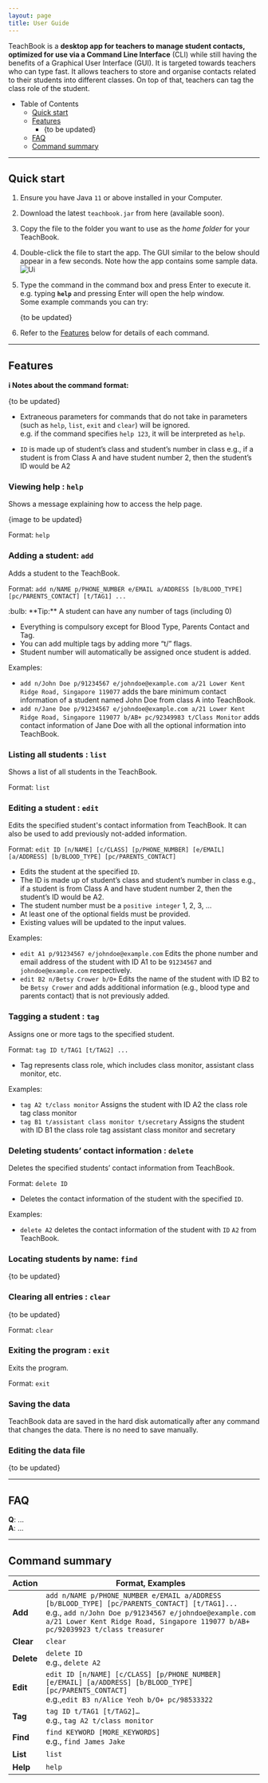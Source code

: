 ```yaml
---
layout: page
title: User Guide
---
```


TeachBook is a **desktop app for teachers to manage student contacts, optimized for use via a Command Line Interface** (CLI) while still having the benefits of a Graphical User Interface (GUI). It is targeted towards teachers who can type fast. It allows teachers to store and organise contacts related to their students into different classes. On top of that, teachers can tag the class role of the student.

* Table of Contents
    * [Quick start](#quick-start)
    * [Features](#features)
        * {to be updated}
    * [FAQ](#faq)
    * [Command summary](#command-summary)

--------------------------------------------------------------------------------------------------------------------

## Quick start

1. Ensure you have Java `11` or above installed in your Computer.

1. Download the latest `teachbook.jar` from here (available soon).

1. Copy the file to the folder you want to use as the _home folder_ for your TeachBook.

1. Double-click the file to start the app. The GUI similar to the below should appear in a few seconds. Note how the app contains some sample data.<br>
   ![Ui](images/Ui.png)

1. Type the command in the command box and press Enter to execute it. e.g. typing **`help`** and pressing Enter will open the help window.<br>
   Some example commands you can try:

   {to be updated}

1. Refer to the [Features](#features) below for details of each command.

--------------------------------------------------------------------------------------------------------------------

## Features

<div markdown="block" class="alert alert-info">

**:information_source: Notes about the command format:**<br>

{to be updated}

* Extraneous parameters for commands that do not take in parameters (such as `help`, `list`, `exit` and `clear`) will be ignored.<br>
  e.g. if the command specifies `help 123`, it will be interpreted as `help`.

* `ID` is made up of student’s class and student’s number in class e.g., if a student is from Class A and have student
  number 2, then the student’s ID would be A2

</div>

### Viewing help : `help`

Shows a message explaining how to access the help page.

{image to be updated}

Format: `help`


### Adding a student: `add`

Adds a student to the TeachBook.

Format: `add n/NAME p/PHONE_NUMBER e/EMAIL a/ADDRESS [b/BLOOD_TYPE] [pc/PARENTS_CONTACT] [t/TAG1] ...​`

<div markdown="span" class="alert alert-primary">:bulb: **Tip:**
A student can have any number of tags (including 0)
</div>

* Everything is compulsory except for Blood Type, Parents Contact and Tag.
* You can add multiple tags by adding more “t/” flags.
* Student number will automatically be assigned once student is added.

Examples:
* `add n/John Doe p/91234567 e/johndoe@example.com a/21 Lower Kent Ridge Road, Singapore 119077` adds the bare minimum contact information of a student named John Doe from class A into TeachBook.
* `add n/Jane Doe p/91234567 e/johndoe@example.com a/21 Lower Kent Ridge Road, Singapore 119077 b/AB+ pc/92349983 t/Class Monitor` adds contact information of Jane Doe with all the optional information into TeachBook.

### Listing all students : `list`

Shows a list of all students in the TeachBook.

Format: `list`

### Editing a student : `edit`

Edits the specified student's contact information from TeachBook. It can also be used to add previously not-added information.

Format: `edit ID [n/NAME] [c/CLASS] [p/PHONE_NUMBER] [e/EMAIL] [a/ADDRESS] [b/BLOOD_TYPE] [pc/PARENTS_CONTACT]​`

* Edits the student at the specified `ID`.
* The ID is made up of student’s class and student’s number in class e.g., if a student is from Class A and have student number 2, then the student’s ID would be A2.
* The student number must be a `positive integer` 1, 2, 3, ...
* At least one of the optional fields must be provided.
* Existing values will be updated to the input values.

Examples:
*  `edit A1 p/91234567 e/johndoe@example.com` Edits the phone number and email address of the student with ID A1 to be `91234567` and `johndoe@example.com` respectively.
*  `edit B2 n/Betsy Crower b/O+` Edits the name of the student with ID B2 to be `Betsy Crower` and adds additional information (e.g., blood type and parents contact) that is not previously added.

### Tagging a student : `tag`

Assigns one or more tags to the specified student.

Format: `tag ID t/TAG1 [t/TAG2] ...​`

* Tag represents class role, which includes class monitor, assistant class monitor, etc.

Examples:

* `tag A2 t/class monitor` Assigns the student with ID A2 the class role tag class monitor
* `tag B1 t/assistant class monitor t/secretary` Assigns the student with ID B1 the class role tag assistant class 
monitor and secretary

### Deleting students’ contact information : `delete`

Deletes the specified students’ contact information from TeachBook.

Format: `delete ID`

* Deletes the contact information of the student with the specified `ID`.

Examples:
* `delete A2` deletes the contact information of the student with `ID` `A2` from TeachBook.

### Locating students by name: `find`

{to be updated}

### Clearing all entries : `clear`

{to be updated}

Format: `clear`

### Exiting the program : `exit`

Exits the program.

Format: `exit`

### Saving the data

TeachBook data are saved in the hard disk automatically after any command that changes the data. There is no need to save manually.

### Editing the data file

{to be updated}

--------------------------------------------------------------------------------------------------------------------

## FAQ

**Q**: ...<br>
**A**: ...

--------------------------------------------------------------------------------------------------------------------

## Command summary

Action     | Format, Examples
-----------|------------------
**Add**    | `add n/NAME p/PHONE_NUMBER e/EMAIL a/ADDRESS [b/BLOOD_TYPE] [pc/PARENTS_CONTACT] [t/TAG1]...​` <br> e.g., `add n/John Doe p/91234567 e/johndoe@example.com a/21 Lower Kent Ridge Road, Singapore 119077 b/AB+ pc/92039923 t/class treasurer`
**Clear**  | `clear`
**Delete** | `delete ID`<br> e.g., `delete A2`
**Edit**   | `edit ID [n/NAME] [c/CLASS] [p/PHONE_NUMBER] [e/EMAIL] [a/ADDRESS] [b/BLOOD_TYPE] [pc/PARENTS_CONTACT]​`<br> e.g.,`edit B3 n/Alice Yeoh b/O+ pc/98533322`
**Tag**    | `tag ID t/TAG1 [t/TAG2]…` <br> e.g., `tag A2 t/class monitor`
**Find**   | `find KEYWORD [MORE_KEYWORDS]`<br> e.g., `find James Jake`
**List**   | `list`
**Help**   | `help`
